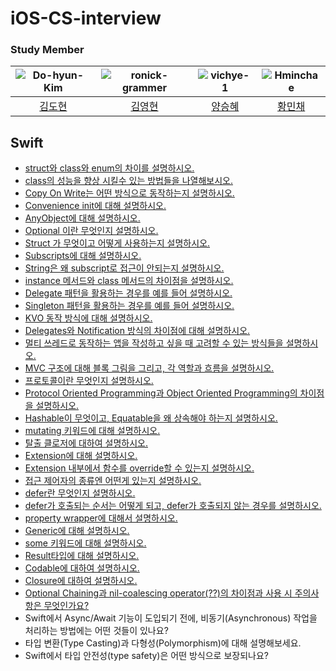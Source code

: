 # iOS-CS-interview


### Study Member

<div class="ios-developer">

| ![Do-hyun-Kim](https://avatars.githubusercontent.com/u/23008224?v=4) | ![ronick-grammer](https://avatars.githubusercontent.com/u/73280175?v=4) | ![vichye-1](https://avatars.githubusercontent.com/u/143997859?s=40&v=4) | ![Hminchae](https://avatars.githubusercontent.com/u/103357078?v=4) |
| :---------------------------------------------------------------------: | :-------------------------------------------------------------------: | :--------------------------------------------------------------------: | :-----------------------------------------------------------------: |
|               [김도현](https://github.com/Do-hyun-Kim)             |               [김영현](https://github.com/ronick-grammer)                |               [양승혜](https://github.com/vichye-1)               |                         [황민채](https://github.com/Hminchae)               |

</div>


## Swift
- [struct와 class와 enum의 차이를 설명하시오.](https://github.com/Apple-CS-interview/iOS-CS-intervew/issues/1)
- [class의 성능을 향상 시킬수 있는 방법들을 나열해보시오.](https://github.com/Apple-CS-interview/iOS-CS-intervew/issues/2)
- [Copy On Write는 어떤 방식으로 동작하는지 설명하시오.](https://github.com/Apple-CS-interview/iOS-CS-intervew/issues/3)
- [Convenience init에 대해 설명하시오.](https://github.com/Apple-CS-interview/iOS-CS-intervew/issues/4)
- [AnyObject에 대해 설명하시오.](https://github.com/Apple-CS-interview/iOS-CS-intervew/issues/5)
- [Optional 이란 무엇인지 설명하시오.](https://github.com/Apple-CS-interview/iOS-CS-intervew/issues/6)
- [Struct 가 무엇이고 어떻게 사용하는지 설명하시오.](https://github.com/Apple-CS-interview/iOS-CS-intervew/issues/7)
- [Subscripts에 대해 설명하시오.](https://github.com/Apple-CS-interview/iOS-CS-intervew/issues/8)
- [String은 왜 subscript로 접근이 안되는지 설명하시오.](https://github.com/Apple-CS-interview/iOS-CS-intervew/issues/9)
- [instance 메서드와 class 메서드의 차이점을 설명하시오.](https://github.com/Apple-CS-interview/iOS-CS-intervew/issues/10)
- [Delegate 패턴을 활용하는 경우를 예를 들어 설명하시오.](https://github.com/Apple-CS-interview/iOS-CS-intervew/issues/11)
- [Singleton 패턴을 활용하는 경우를 예를 들어 설명하시오.](https://github.com/Apple-CS-interview/iOS-CS-intervew/issues/12)
- [KVO 동작 방식에 대해 설명하시오.](https://github.com/Apple-CS-interview/iOS-CS-intervew/issues/13)
- [Delegates와 Notification 방식의 차이점에 대해 설명하시오.](https://github.com/Apple-CS-interview/iOS-CS-intervew/issues/14)
- [멀티 쓰레드로 동작하는 앱을 작성하고 싶을 때 고려할 수 있는 방식들을 설명하시오.](https://github.com/Apple-CS-interview/iOS-CS-intervew/issues/15)
- [MVC 구조에 대해 블록 그림을 그리고, 각 역할과 흐름을 설명하시오.](https://github.com/Apple-CS-interview/iOS-CS-intervew/issues/16)
- [프로토콜이란 무엇인지 설명하시오.](https://github.com/Apple-CS-interview/iOS-CS-intervew/issues/17)
- [Protocol Oriented Programming과 Object Oriented Programming의 차이점을 설명하시오.](https://github.com/Apple-CS-interview/iOS-CS-intervew/issues/18)
- [Hashable이 무엇이고, Equatable을 왜 상속해야 하는지 설명하시오.](https://github.com/Apple-CS-interview/iOS-CS-intervew/issues/19)
- [mutating 키워드에 대해 설명하시오.](https://github.com/Apple-CS-interview/iOS-CS-intervew/issues/20)
- [탈출 클로저에 대하여 설명하시오.](https://github.com/Apple-CS-interview/iOS-CS-intervew/issues/21)
- [Extension에 대해 설명하시오.](https://github.com/Apple-CS-interview/iOS-CS-intervew/issues/22)
- [Extension 내부에서 함수를 override할 수 있는지 설명하시오.](https://github.com/Apple-CS-interview/iOS-CS-intervew/issues/23)
- [접근 제어자의 종류엔 어떤게 있는지 설명하시오.](https://github.com/Apple-CS-interview/iOS-CS-intervew/issues/24)
- [defer란 무엇인지 설명하시오.](https://github.com/Apple-CS-interview/iOS-CS-intervew/issues/25)
- [defer가 호출되는 순서는 어떻게 되고, defer가 호출되지 않는 경우를 설명하시오.](https://github.com/Apple-CS-interview/iOS-CS-intervew/issues/26)
- [property wrapper에 대해서 설명하시오.](https://github.com/Apple-CS-interview/iOS-CS-intervew/issues/27)
- [Generic에 대해 설명하시오.](https://github.com/Apple-CS-interview/iOS-CS-intervew/issues/28)
- [some 키워드에 대해 설명하시오.](https://github.com/Apple-CS-interview/iOS-CS-intervew/issues/29)
- [Result타입에 대해 설명하시오.](https://github.com/Apple-CS-interview/iOS-CS-intervew/issues/30)
- [Codable에 대하여 설명하시오.](https://github.com/Apple-CS-interview/iOS-CS-intervew/issues/31)
- [Closure에 대하여 설명하시오.](https://github.com/Apple-CS-interview/iOS-CS-intervew/issues/32)
- [Optional Chaining과 nil-coalescing operator(??)의 차이점과 사용 시 주의사항은 무엇인가요?](https://github.com/Apple-CS-interview/iOS-CS-intervew/issues/33)
- Swift에서 Async/Await 기능이 도입되기 전에, 비동기(Asynchronous) 작업을 처리하는 방법에는 어떤 것들이 있나요?
- 타입 변환(Type Casting)과 다형성(Polymorphism)에 대해 설명해보세요.
- Swift에서 타입 안전성(type safety)은 어떤 방식으로 보장되나요?
